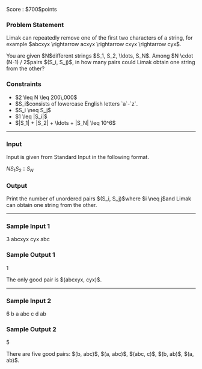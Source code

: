 
<div>

<span>

<span>

<p>
Score : $700$points
</p>

<div>

<section>

### **Problem Statement**

<p>
Limak can repeatedly remove one of the first two characters of a string,
    for example $abcxyx \rightarrow acxyx \rightarrow cxyx \rightarrow cyx$.
</p>

<p>
You are given $N$different strings $S_1, S_2, \ldots, S_N$.
Among $N \cdot (N-1) / 2$pairs $(S_i, S_j)$,
    in how many pairs could Limak obtain one string from the other?
</p>

</section>

</div>

<div>

<section>

### **Constraints**

<ul>

<li>
$2 \leq N \leq 200\,000$
</li>

<li>
$S_i$consists of lowercase English letters `a`-`z`.
</li>

<li>
$S_i \neq S_j$
</li>

<li>
$1 \leq |S_i|$
</li>

<li>
$|S_1| + |S_2| + \ldots + |S_N| \leq 10^6$
</li>

</ul>

</section>

</div>

---

<div>

<div>

<section>

### **Input**

<p>
Input is given from Standard Input in the following format.
</p>

<div>

$N$$S_1$$S_2$$\vdots$$S_N$
</div>

</section>

</div>

<div>

<section>

### **Output**

<p>
Print the number of unordered pairs $(S_i, S_j)$where $i \neq j$and Limak can obtain one string from the other.
</p>

</section>

</div>

</div>

---

<div>

<section>

### **Sample Input 1**

<div>

3
abcxyx
cyx
abc

</div>

</section>

</div>

<div>

<section>

### **Sample Output 1**

<div>

1

</div>

<p>
The only good pair is $(abcxyx, cyx)$.
</p>

</section>

</div>

---

<div>

<section>

### **Sample Input 2**

<div>

6
b
a
abc
c
d
ab

</div>

</section>

</div>

<div>

<section>

### **Sample Output 2**

<div>

5

</div>

<p>
There are five good pairs: $(b, abc)$, $(a, abc)$, $(abc, c)$, $(b, ab)$, $(a, ab)$.
</p>

</section>

</div>

</span>

</span>

</div>
